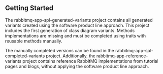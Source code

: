 ## Getting Started
The rabbitmq-app-spl-generated-variants project contains all generated variants created using the software product line approach. This project includes the first generation of class diagram variants. Methods implementations are missing and must be completed using traits with reusable methods manually.

The manually completed versions can be found in the rabbitmq-app-spl-completed-variants project. Additionally, the rabbitmq-app-reference-variants project contains reference RabbitMQ implementations from tutorial pages and blogs, without applying the software product line approach.